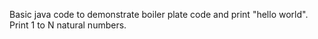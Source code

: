 Basic java code to demonstrate boiler plate code and print "hello world".
Print 1 to N natural numbers.
